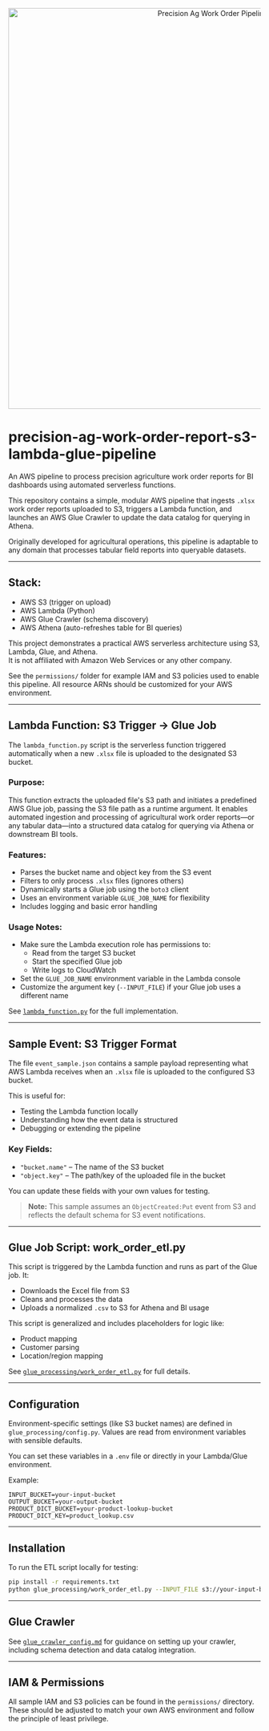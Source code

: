 <p align="center">
  <img src="https://your-image-url.com/banner.png" alt="Precision Ag Work Order Pipeline" width="800"/>
</p>

# precision-ag-work-order-report-s3-lambda-glue-pipeline

An AWS pipeline to process precision agriculture work order reports for BI dashboards using automated serverless functions.

This repository contains a simple, modular AWS pipeline that ingests `.xlsx` work order reports uploaded to S3, triggers a Lambda function, and launches an AWS Glue Crawler to update the data catalog for querying in Athena.

Originally developed for agricultural operations, this pipeline is adaptable to any domain that processes tabular field reports into queryable datasets.

---

## Stack:
- AWS S3 (trigger on upload)
- AWS Lambda (Python)
- AWS Glue Crawler (schema discovery)
- AWS Athena (auto-refreshes table for BI queries)

This project demonstrates a practical AWS serverless architecture using S3, Lambda, Glue, and Athena.  
It is not affiliated with Amazon Web Services or any other company.

See the `permissions/` folder for example IAM and S3 policies used to enable this pipeline. All resource ARNs should be customized for your AWS environment.

---

## Lambda Function: S3 Trigger → Glue Job

The `lambda_function.py` script is the serverless function triggered automatically when a new `.xlsx` file is uploaded to the designated S3 bucket.

### Purpose:
This function extracts the uploaded file's S3 path and initiates a predefined AWS Glue job, passing the S3 file path as a runtime argument. It enables automated ingestion and processing of agricultural work order reports—or any tabular data—into a structured data catalog for querying via Athena or downstream BI tools.

### Features:
- Parses the bucket name and object key from the S3 event
- Filters to only process `.xlsx` files (ignores others)
- Dynamically starts a Glue job using the `boto3` client
- Uses an environment variable `GLUE_JOB_NAME` for flexibility
- Includes logging and basic error handling

### Usage Notes:
- Make sure the Lambda execution role has permissions to:
  - Read from the target S3 bucket
  - Start the specified Glue job
  - Write logs to CloudWatch
- Set the `GLUE_JOB_NAME` environment variable in the Lambda console
- Customize the argument key (`--INPUT_FILE`) if your Glue job uses a different name

See [`lambda_function.py`](lambda_function.py) for the full implementation.

---

## Sample Event: S3 Trigger Format

The file `event_sample.json` contains a sample payload representing what AWS Lambda receives when an `.xlsx` file is uploaded to the configured S3 bucket.

This is useful for:
- Testing the Lambda function locally
- Understanding how the event data is structured
- Debugging or extending the pipeline

### Key Fields:
- `"bucket.name"` – The name of the S3 bucket
- `"object.key"` – The path/key of the uploaded file in the bucket

You can update these fields with your own values for testing.

> **Note:** This sample assumes an `ObjectCreated:Put` event from S3 and reflects the default schema for S3 event notifications.

---

## Glue Job Script: work_order_etl.py

This script is triggered by the Lambda function and runs as part of the Glue job. It:
- Downloads the Excel file from S3
- Cleans and processes the data
- Uploads a normalized `.csv` to S3 for Athena and BI usage

This script is generalized and includes placeholders for logic like:
- Product mapping
- Customer parsing
- Location/region mapping

See [`glue_processing/work_order_etl.py`](glue_processing/work_order_etl.py) for full details.

---

## Configuration

Environment-specific settings (like S3 bucket names) are defined in `glue_processing/config.py`. Values are read from environment variables with sensible defaults.

You can set these variables in a `.env` file or directly in your Lambda/Glue environment.

Example:
```env
INPUT_BUCKET=your-input-bucket
OUTPUT_BUCKET=your-output-bucket
PRODUCT_DICT_BUCKET=your-product-lookup-bucket
PRODUCT_DICT_KEY=product_lookup.csv
```

---

## Installation

To run the ETL script locally for testing:

```bash
pip install -r requirements.txt
python glue_processing/work_order_etl.py --INPUT_FILE s3://your-input-bucket/sample_file.xlsx
```

---

## Glue Crawler

See [`glue_crawler_config.md`](glue_crawler_config.md) for guidance on setting up your crawler, including schema detection and data catalog integration.

---

## IAM & Permissions

All sample IAM and S3 policies can be found in the `permissions/` directory. These should be adjusted to match your own AWS environment and follow the principle of least privilege.
